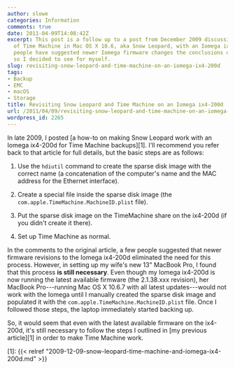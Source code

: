 ```yaml
---
author: slowe
categories: Information
comments: true
date: 2011-04-09T14:08:42Z
excerpt: This post is a follow up to a post from December 2009 discussing the use
  of Time Machine in Mac OS X 10.6, aka Snow Leopard, with an Iomega ix4-200d. Some
  people have suggested newer Iomega firmware changes the conclusions of that article,
  so I decided to see for myself.
slug: revisiting-snow-leopard-and-time-machine-on-an-iomega-ix4-200d
tags:
- Backup
- EMC
- macOS
- Storage
title: Revisiting Snow Leopard and Time Machine on an Iomega ix4-200d
url: /2011/04/09/revisiting-snow-leopard-and-time-machine-on-an-iomega-ix4-200d/
wordpress_id: 2265
---
```


In late 2009, I posted [a how-to on making Snow Leopard work with an Iomega ix4-200d for Time Machine backups][1]. I'll recommend you refer back to that article for full details, but the basic steps are as follows:

1. Use the `hdiutil` command to create the sparse disk image with the correct name (a concatenation of the computer's name and the MAC address for the Ethernet interface).

2. Create a special file inside the sparse disk image (the `com.apple.TimeMachine.MachineID.plist` file).

3. Put the sparse disk image on the TimeMachine share on the ix4-200d (if you didn't create it there).

4. Set up Time Machine as normal.

In the comments to the original article, a few people suggested that newer firmware revisions to the Iomega ix4-200d eliminated the need for this process. However, in setting up my wife's new 13" MacBook Pro, I found that this process **is still necessary**. Even though my Iomega ix4-200d is now running the latest available firmware (the 2.1.38.xxx revision), her MacBook Pro---running Mac OS X 10.6.7 with all latest updates---would not work with the Iomega until I manually created the sparse disk image and populated it with the `com.apple.TimeMachine.MachineID.plist` file. Once I followed those steps, the laptop immediately started backing up.

So, it would seem that even with the latest available firmware on the ix4-200d, it's still necessary to follow the steps I outlined in [my previous article][1] in order to make Time Machine work.

[1]: {{< relref "2009-12-09-snow-leopard-time-machine-and-iomega-ix4-200d.md" >}}
